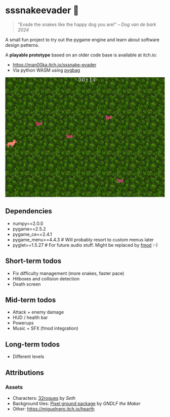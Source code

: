 # sssnakeevader 🐍
> "Evade the snakes like the happy dog you are!" – _Dog van de bark 2024_

A small fun project to try out the pygame engine and learn about software design patterns.

A **playable prototype** based on an older code base is available at itch.io:
- https://man00ka.itch.io/sssnake-evader
- Via python WASM using [pygbag](https://pypi.org/project/pygbag/)

![img.png](img.png)

## Dependencies
- numpy==2.0.0
- pygame==2.5.2
- pygame_ce==2.4.1
- pygame_menu==4.4.3  # Will probably resort to custom menus later 
- pyglet==1.5.27  # For future audio stuff. Might be replaced by [fmod](https://www.fmod.com/) :-)

## Short-term todos
- Fix difficulty management (more snakes, faster pace)
- Hitboxes and collision detection
- Death screen

## Mid-term todos
- Attack + enemy damage
- HUD / health bar
- Powerups
- Music + SFX (fmod integration)

## Long-term todos
- Different levels

## Attributions
### Assets
  - Characters: [32rogues](https://sethbb.itch.io/32rogues) by _Seth_
  - Background tiles: [Pixel ground package](https://arexxuru.itch.io/pixel-floor-texture-pack-ground-tile) by _GNDLF the Maker_ 
  - Other: https://miguelnero.itch.io/hearth
